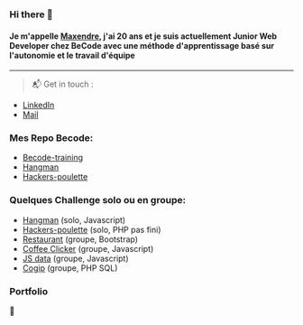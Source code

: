 ### Hi there 👋

#### Je m'appelle [Maxendre](https://www.linkedin.com/in/maxendre-martin/), j'ai 20 ans et je suis actuellement Junior Web Developer chez BeCode avec une méthode d'apprentissage basé sur l'autonomie et le travail d'équipe

---

> :mailbox_with_mail: Get in touch :
- [LinkedIn](https://www.linkedin.com/in/maxendre-martin/)
- [Mail](mailto:maxendremartin@gmail.com) 

### Mes Repo Becode: 
- [Becode-training](https://github.com/MaxendreMartin/Becode-training)
- [Hangman](https://github.com/MaxendreMartin/Hangman)
- [Hackers-poulette](https://github.com/MaxendreMartin/hackers-poulette)

### Quelques Challenge solo ou en groupe:
- [Hangman](https://maxendremartin.github.io/Hangman/) (solo, Javascript)
- [Hackers-poulette](https://hackers-poulette-contact-max.herokuapp.com/) (solo, PHP pas fini)
- [Restaurant](https://linardjeremy.github.io/restaurant-framework/) (groupe, Bootstrap)
- [Coffee Clicker](http://becode.gerardo-cella.net/CookiesClicker/) (groupe, Javascript)
- [JS data](https://linardjeremy.github.io/js-datavisualisation-challenge/) (groupe, Javascript)
- [Cogip](https://calvin-jitnaree.alwaysdata.net/COGIP-app/) (groupe, PHP SQL)

### Portfolio
🚧
